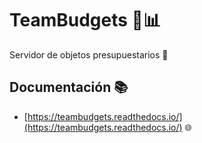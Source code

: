 # TeamBudgets 💼📊

Servidor de objetos presupuestarios 🧾

## Documentación 📚

* [https://teambudgets.readthedocs.io/](https://teambudgets.readthedocs.io/) 🌐
